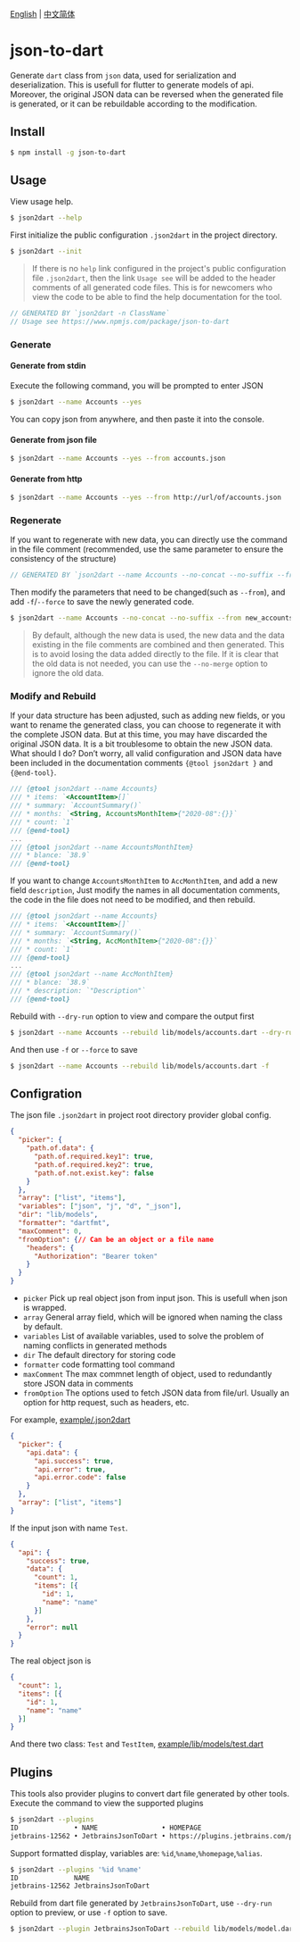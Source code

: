 [English](https://github.com/wenjunxiao/json-to-dart/blob/master/README.md) | [中文简体](https://github.com/wenjunxiao/json-to-dart/blob/master/README-ZH.md)

# json-to-dart

  Generate `dart` class from `json` data, used for serialization and deserialization.
  This is usefull for flutter to generate models of api.
  Moreover, the original JSON data can be reversed when the generated file is generated,
  or it can be rebuildable according to the modification.

## Install

```bash
$ npm install -g json-to-dart
```

## Usage

  View usage help.
```bash
$ json2dart --help
```

  First initialize the public configuration `.json2dart` in the project directory.
```bash
$ json2dart --init
```

> If there is no `help` link configured in the project's public configuration file `.json2dart`, 
  then the link `Usage see` will be added to the header comments of all generated code files.
  This is for newcomers who view the code to be able to find the help documentation for the tool.
```dart
// GENERATED BY `json2dart -n ClassName`
// Usage see https://www.npmjs.com/package/json-to-dart
```

### Generate

#### Generate from stdin

  Execute the following command, you will be prompted to enter JSON
```bash
$ json2dart --name Accounts --yes
```
  You can copy json from anywhere, and then paste it into the console.

#### Generate from json file

```bash
$ json2dart --name Accounts --yes --from accounts.json
```

#### Generate from http

```bash
$ json2dart --name Accounts --yes --from http://url/of/accounts.json
```

### Regenerate

  If you want to regenerate with new data, you can directly use the command in the file comment
  (recommended, use the same parameter to ensure the consistency of the structure)
```dart
// GENERATED BY `json2dart --name Accounts --no-concat --no-suffix --from accounts.json -y`
```
  Then modify the parameters that need to be changed(such as `--from`), 
  and add `-f`/`--force` to save the newly generated code.
```bash
$ json2dart --name Accounts --no-concat --no-suffix --from new_accounts.json -y -f
```

> By default, although the new data is used, the new data and the data existing in the file 
  comments are combined and then generated.
  This is to avoid losing the data added directly to the file. If it is clear that the old
  data is not needed, you can use the `--no-merge` option to ignore the old data.

### Modify and Rebuild
  If your data structure has been adjusted, such as adding new fields,
  or you want to rename the generated class, you can choose to regenerate it 
  with the complete JSON data. But at this time, you may have discarded the
  original JSON data. It is a bit troublesome to obtain the new JSON data. 
  What should I do? Don’t worry, all valid configuration and JSON data
  have been included in the documentation comments `{@tool json2dart }` and `{@end-tool}`.

```dart
/// {@tool json2dart --name Accounts}
/// * items: `<AccountItem>[]`
/// * summary: `AccountSummary()`
/// * months: `<String, AccountsMonthItem>{"2020-08":{}}`
/// * count: `1`
/// {@end-tool}
...
/// {@tool json2dart --name AccountsMonthItem}
/// * blance: `38.9`
/// {@end-tool}
```
  If you want to change `AccountsMonthItem` to `AccMonthItem`, 
  and add a new field `description`,  Just modify the names in all documentation comments,
  the code in the file does not need to be modified, and then rebuild.

```dart
/// {@tool json2dart --name Accounts}
/// * items: `<AccountItem>[]`
/// * summary: `AccountSummary()`
/// * months: `<String, AccMonthItem>{"2020-08":{}}`
/// * count: `1`
/// {@end-tool}
...
/// {@tool json2dart --name AccMonthItem}
/// * blance: `38.9`
/// * description: `"Description"`
/// {@end-tool}
```
  Rebuild with `--dry-run` option to view and compare the output first
```bash
$ json2dart --name Accounts --rebuild lib/models/accounts.dart --dry-run
```
  And then use `-f` or `--force` to save
```bash
$ json2dart --name Accounts --rebuild lib/models/accounts.dart -f
```

## Configration

  The json file `.json2dart` in project root directory provider global config.
```json
{
  "picker": {
    "path.of.data": {
      "path.of.required.key1": true,
      "path.of.required.key2": true,
      "path.of.not.exist.key": false
    }
  },
  "array": ["list", "items"],
  "variables": ["json", "j", "d", "_json"],
  "dir": "lib/models", 
  "formatter": "dartfmt",
  "maxComment": 0,
  "fromOption": {// Can be an object or a file name
    "headers": {
      "Authorization": "Bearer token"
    }
  }
}
```

* `picker` Pick up real object json from input json. This is usefull when json is wrapped.
* `array` General array field, which will be ignored when naming the class by default.
* `variables` List of available variables, used to solve the problem of naming conflicts in generated methods
* `dir` The default directory for storing code
* `formatter` code formatting tool command
* `maxComment` The max commnet length of object, used to redundantly store JSON data in comments
* `fromOption` The options used to fetch JSON data from file/url. Usually an option for http request, such as headers, etc.

 For example, [example/.json2dart](example/.json2dart)
```json
{
  "picker": {
    "api.data": {
      "api.success": true,
      "api.error": true,
      "api.error.code": false
    }
  },
  "array": ["list", "items"]
}
```

  If the input json with name `Test`.
```json
{
  "api": {
    "success": true,
    "data": {
      "count": 1,
      "items": [{
        "id": 1,
        "name": "name"
      }]
    },
    "error": null
  }
}
```
  The real object json is
```json
{
  "count": 1,
  "items": [{
    "id": 1,
    "name": "name"
  }]
}
```
  And there two class: `Test` and `TestItem`, 
  [example/lib/models/test.dart](example/lib/models/test.dart)

## Plugins

  This tools also provider plugins to convert dart file generated by other tools.
  Execute the command to view the supported plugins

```bash
$ json2dart --plugins
ID              • NAME                • HOMEPAGE                                                             • ALIAS
jetbrains-12562 • JetbrainsJsonToDart • https://plugins.jetbrains.com/plugin/12562-jsontodart-json-to-dart-/ • JsonToDart
```
  Support formatted display, variables are: `%id`,`%name`,`%homepage`,`%alias`.
```bash
$ json2dart --plugins '%id %name'
ID              NAME
jetbrains-12562 JetbrainsJsonToDart
```

  Rebuild from dart file generated by `JetbrainsJsonToDart`, 
  use `--dry-run` option to preview, or use `-f` option to save.
```bash
$ json2dart --plugin JetbrainsJsonToDart --rebuild lib/models/model.dart
```
